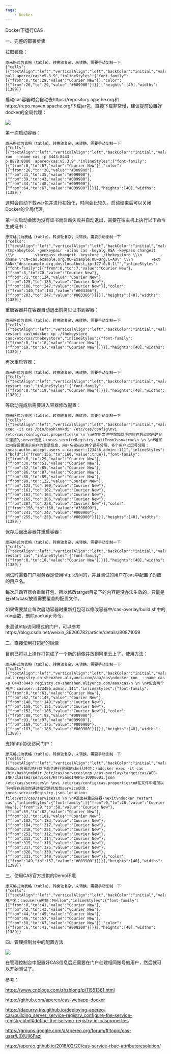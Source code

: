 ```yaml
---
tags:
    - Docker
---
```


Docker下运行CAS



一、完整的部署步骤

拉取镜像：

```
原来格式为表格（table），转换较复杂，未转换，需要手动复制一下
{"cells":[{"textAlign":"left","verticalAlign":"left","backColor":"initial","value":"docker pull apereo/cas:v5.3.9","inlineStyles":{"font-family":[{"from":0,"to":29,"value":"Courier New"}],"color":[{"from":26,"to":29,"value":"#009900"}]}}],"heights":[40],"widths":[1389]}
```



启动cas容器时会自动去https://repository.apache.org和https://repo.maven.apache.org/下载jar包，直接下载非常慢，建议提前设置好docker的全局代理：

![](/img-post/开发/Docker/Docker下运行CAS.assets/c33360ef4e5847d888f36a6dccb3bbd7.png)

第一次启动容器：

```
原来格式为表格（table），转换较复杂，未转换，需要手动复制一下
{"cells":[{"textAlign":"left","verticalAlign":"left","backColor":"initial","value":"docker run  --name cas -p 8443:8443 -p 8878:8080  apereo/cas:v5.3.9","inlineStyles":{"font-family":[{"from":0,"to":67,"value":"Courier New"}],"color":[{"from":26,"to":30,"value":"#009900"},{"from":31,"to":35,"value":"#009900"},{"from":39,"to":43,"value":"#009900"},{"from":44,"to":48,"value":"#009900"},{"from":64,"to":67,"value":"#009900"}]}}],"heights":[40],"widths":[1389]}
```

这时会自动下载war包并进行初始化，时间会比较久。启动结束后可以关闭Docker的全局代理。

第一次启动会因为没有证书而启动失败并自动退出，需要在宿主机上执行以下命令生成证书：

```
原来格式为表格（table），转换较复杂，未转换，需要手动复制一下
{"cells":[{"textAlign":"left","verticalAlign":"left","backColor":"initial","value":"cd /tmp\nkeytool -genkeypair -alias cas -keyalg RSA -keypass changeit \\\n        -storepass changeit -keystore ./thekeystore \\\n        -dname \"CN=cas.example.org,OU=Example,OU=Org,C=AU\" \\\n        -ext SAN=\"dns:example.org,dns:localhost,ip:127.0.0.1\"","inlineStyles":{"font-family":[{"from":0,"to":7,"value":"Courier New"},{"from":8,"to":70,"value":"Courier New"},{"from":71,"to":124,"value":"Courier New"},{"from":125,"to":185,"value":"Courier New"},{"from":186,"to":247,"value":"Courier New"}],"color":[{"from":140,"to":183,"value":"#003366"},{"from":203,"to":247,"value":"#003366"}]}}],"heights":[40],"widths":[1389]}
```

重启容器并在容器自动退出前拷贝证书到容器：

```
原来格式为表格（table），转换较复杂，未转换，需要手动复制一下
{"cells":[{"textAlign":"left","verticalAlign":"left","backColor":"initial","value":"docker restart cas\ndocker cp ./thekeystore cas:/etc/cas/thekeystore","inlineStyles":{"font-family":[{"from":0,"to":18,"value":"Courier New"},{"from":19,"to":67,"value":"Courier New"}]}}],"heights":[40],"widths":[1389]}
```

再次重启容器：

```
原来格式为表格（table），转换较复杂，未转换，需要手动复制一下
{"cells":[{"textAlign":"left","verticalAlign":"left","backColor":"initial","value":"docker restart cas","inlineStyles":{"font-family":[{"from":0,"to":18,"value":"Courier New"}]}}],"heights":[40],"widths":[1389]}
```



等启动完成后需要进入容器修改配置：

```
原来格式为表格（table），转换较复杂，未转换，需要手动复制一下
{"cells":[{"textAlign":"left","verticalAlign":"left","backColor":"initial","value":"docker exec -it cas /bin/bash\nmkdir /etc/cas/config\nvi /etc/cas/config/cas.properties\n \n \n#在新文件中增加以下内容在启动时创建允许连接的server信息：\ncas.serviceRegistry.initFromJson=true\n \n \n#增加以内容设置演示用户的登录信息，用户名密码以两个冒号分隔，多个用户以逗号分隔：\ncas.authn.accept.users = casuser::123456,admin::111","inlineStyles":{"bold":[{"from":156,"to":160,"value":true}],"font-family":[{"from":0,"to":29,"value":"Courier New"},{"from":30,"to":51,"value":"Courier New"},{"from":52,"to":85,"value":"Courier New"},{"from":86,"to":87,"value":"Courier New"},{"from":88,"to":89,"value":"Courier New"},{"from":90,"to":122,"value":"Courier New"},{"from":123,"to":160,"value":"Courier New"},{"from":161,"to":162,"value":"Courier New"},{"from":163,"to":164,"value":"Courier New"},{"from":165,"to":206,"value":"Courier New"},{"from":207,"to":258,"value":"Courier New"}],"color":[{"from":156,"to":160,"value":"#336699"},{"from":241,"to":247,"value":"#009900"},{"from":255,"to":258,"value":"#009900"}]}}],"heights":[40],"widths":[1389]}
```

保存后退出容器并重启容器：

```
原来格式为表格（table），转换较复杂，未转换，需要手动复制一下
{"cells":[{"textAlign":"left","verticalAlign":"left","backColor":"initial","value":"docker restart cas","inlineStyles":{"font-family":[{"from":0,"to":18,"value":"Courier New"}]}}],"heights":[40],"widths":[1389]}
```





测试时需要门户服务器是使用https访问的，并且测试的用户在cas中配置了对应的用户名。

每次启动容器会重新打包，所以修改target目录下的内容是没办法生效的，只能是在/etc/cas/放置需要覆盖的配置文件。

如果需要禁止每次启动容器时重新打包可以修改容器中/cas-overlay/build.sh中的run函数，删除package命令。



未测试http访问模式的门户，可以参考https://blog.csdn.net/weixin_39206782/article/details/80871059



二、直接使用打包好的镜像

目前已将以上操作打包成了一个新的镜像并放到阿里云上了，使用方法：

```
原来格式为表格（table），转换较复杂，未转换，需要手动复制一下
{"cells":[{"textAlign":"left","verticalAlign":"left","backColor":"initial","value":"docker pull registry.cn-shenzhen.aliyuncs.com/aaa/cas\ndocker run  --name cas -p 8443:8443 registry.cn-shenzhen.aliyuncs.com/aaa/cas\n \n \n#包含两个用户：casuser::123456,admin::111","inlineStyles":{"font-family":[{"from":0,"to":61,"value":"Courier New"},{"from":62,"to":147,"value":"Courier New"},{"from":148,"to":149,"value":"Courier New"},{"from":150,"to":151,"value":"Courier New"},{"from":152,"to":186,"value":"Courier New"}],"color":[{"from":88,"to":92,"value":"#009900"},{"from":93,"to":97,"value":"#009900"},{"from":169,"to":175,"value":"#009900"},{"from":183,"to":186,"value":"#009900"}]}}],"heights":[40],"widths":[1389]}
```

支持http协议访问门户：

```
原来格式为表格（table），转换较复杂，未转换，需要手动复制一下
{"cells":[{"textAlign":"left","verticalAlign":"left","backColor":"initial","value":"#启动cas容器后执行以下命令进行容器的shell环境：\ndocker exec -it cas /bin/bash\nmkdir /etc/cas/services\ncp /cas-overlay/target/cas/WEB-INF/classes/services/HTTPSandIMAPS-10000001.json  /etc/cas/services\n \nvi /etc/cas/config/cas.properties\n#在文件中增加以下内容在启动时通过指定路径加载service信息：\ncas.serviceRegistry.json.location:    file:/etc/cas/services\n \n \n#退出并重启容器\nexit\ndocker restart cas","inlineStyles":{"font-family":[{"from":0,"to":28,"value":"Courier New"},{"from":29,"to":58,"value":"Courier New"},{"from":59,"to":82,"value":"Courier New"},{"from":83,"to":181,"value":"Courier New"},{"from":182,"to":183,"value":"Courier New"},{"from":184,"to":217,"value":"Courier New"},{"from":218,"to":251,"value":"Courier New"},{"from":252,"to":312,"value":"Courier New"},{"from":313,"to":314,"value":"Courier New"},{"from":315,"to":316,"value":"Courier New"},{"from":317,"to":325,"value":"Courier New"},{"from":326,"to":330,"value":"Courier New"},{"from":331,"to":349,"value":"Courier New"}],"color":[{"from":149,"to":157,"value":"#009900"}]}}],"heights":[40],"widths":[1389]}
```



三、使用CAS官方提供的Demo环境

```
原来格式为表格（table），转换较复杂，未转换，需要手动复制一下
{"cells":[{"textAlign":"left","verticalAlign":"left","backColor":"initial","value":"https://casserver.herokuapp.com/cas/login\n \n \n用户名：casuser\n密码：Mellon","inlineStyles":{"font-family":[{"from":0,"to":41,"value":"Courier New"},{"from":42,"to":43,"value":"Courier New"},{"from":44,"to":45,"value":"Courier New"},{"from":46,"to":57,"value":"Courier New"},{"from":58,"to":67,"value":"Courier New"}],"color":[{"from":6,"to":41,"value":"#008200"}]}}],"heights":[40],"widths":[1389]}
```



四、管理控制台中的配置方法

![](/img-post/开发/Docker/Docker下运行CAS.assets/2b4b99bcc6f44a39a17981f693b22146.png)

在管理控制台中配置好CAS信息后还需要在门户创建相同账号的用户，然后就可以开始测试了。



参考：



https://www.cnblogs.com/zhzhlong/p/11551361.html

https://github.com/apereo/cas-webapp-docker

https://dacurry-tns.github.io/deploying-apereo-cas/building_server_service-registry_configure-the-service-registry.html#define-the-service-registry-in-casproperties

https://groups.google.com/a/apereo.org/forum/#!topic/cas-user/L0XUII6FazI

https://apereo.github.io/2018/02/20/cas-service-rbac-attributeresolution/





